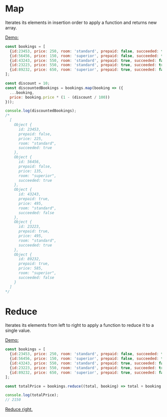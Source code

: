 # Map

Iterates its elements in insertion order to apply a function and returns new array.

[Demo:](https://codepen.io/crsanti/pen/OggPZY)

```javascript
const bookings = [
  {id:23453, price: 250, room: 'standard', prepaid: false, succeeded: true},
  {id:56456, price: 150, room: 'superior', prepaid: false, succeeded: true},
  {id:43243, price: 550, room: 'standard', prepaid: true, succeeded: false},
  {id:23223, price: 550, room: 'standard', prepaid: true, succeeded: true},
  {id:89232, price: 650, room: 'superior', prepaid: true, succeeded: false},  
];

const discount = 10;
const discountedBookings = bookings.map(booking => ({
  ...booking,
  price: booking.price * (1 - (discount / 100))
}));

console.log(discountedBookings);
/*
  ​[
    Object {
      id: 23453,
      prepaid: false,
      price: 225,
      room: "standard",
      succeeded: true
    },
    Object {
      id: 56456,
      prepaid: false,
      price: 135,
      room: "superior",
      succeeded: true
    },
    Object {
      id: 43243,
      prepaid: true,
      price: 495,
      room: "standard",
      succeeded: false
    },
    Object {
      id: 23223,
      prepaid: true,
      price: 495,
      room: "standard",
      succeeded: true
    },
    Object {
      id: 89232,
      prepaid: true,
      price: 585,
      room: "superior",
      succeeded: false
    }
  ]
*/
```

# Reduce

Iterates its elements from left to right to apply a function to reduce it to a single value.

[Demo:](https://codepen.io/crsanti/pen/XggJPg)

```javascript
const bookings = [
  {id:23453, price: 250, room: 'standard', prepaid: false, succeeded: true},
  {id:56456, price: 150, room: 'superior', prepaid: false, succeeded: true},
  {id:43243, price: 550, room: 'standard', prepaid: true, succeeded: false},
  {id:23223, price: 550, room: 'standard', prepaid: true, succeeded: true},
  {id:89232, price: 650, room: 'superior', prepaid: true, succeeded: false},  
];

const totalPrice = bookings.reduce((total, booking) => total + booking.price, 0);

console.log(totalPrice);
// 2150
```

[Reduce right.](https://developer.mozilla.org/en-US/docs/Web/JavaScript/Reference/Global_Objects/Array/ReduceRight)
